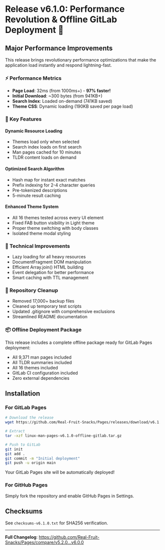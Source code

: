 # Release v6.1.0: Performance Revolution & Offline GitLab Deployment 🚀

## Major Performance Improvements

This release brings revolutionary performance optimizations that make the application load instantly and respond lightning-fast.

### ⚡ Performance Metrics
- **Page Load**: 32ms (from 1000ms+) - **97% faster!**
- **Initial Download**: ~300 bytes (from 941KB+)
- **Search Index**: Loaded on-demand (741KB saved)
- **Theme CSS**: Dynamic loading (190KB saved per page load)

### 🎯 Key Features

#### Dynamic Resource Loading
- Themes load only when selected
- Search index loads on first search
- Man pages cached for 10 minutes
- TLDR content loads on demand

#### Optimized Search Algorithm
- Hash map for instant exact matches
- Prefix indexing for 2-4 character queries
- Pre-tokenized descriptions
- 5-minute result caching

#### Enhanced Theme System
- All 16 themes tested across every UI element
- Fixed FAB button visibility in Light theme
- Proper theme switching with body classes
- Isolated theme modal styling

### 🔧 Technical Improvements
- Lazy loading for all heavy resources
- DocumentFragment DOM manipulation
- Efficient Array.join() HTML building
- Event delegation for better performance
- Smart caching with TTL management

### 🧹 Repository Cleanup
- Removed 17,000+ backup files
- Cleaned up temporary test scripts
- Updated .gitignore with comprehensive exclusions
- Streamlined README documentation

### 📦 Offline Deployment Package

This release includes a complete offline package ready for GitLab Pages deployment:
- All 9,371 man pages included
- All TLDR summaries included
- All 16 themes included
- GitLab CI configuration included
- Zero external dependencies

## Installation

### For GitLab Pages
```bash
# Download the release
wget https://github.com/Real-Fruit-Snacks/Pages/releases/download/v6.1.0/linux-man-pages-v6.1.0-offline-gitlab.tar.gz

# Extract
tar -xzf linux-man-pages-v6.1.0-offline-gitlab.tar.gz

# Push to GitLab
git init
git add .
git commit -m "Initial deployment"
git push -u origin main
```

Your GitLab Pages site will be automatically deployed!

### For GitHub Pages
Simply fork the repository and enable GitHub Pages in Settings.

## Checksums
See `checksums-v6.1.0.txt` for SHA256 verification.

---

**Full Changelog**: https://github.com/Real-Fruit-Snacks/Pages/compare/v5.2.0...v6.0.0